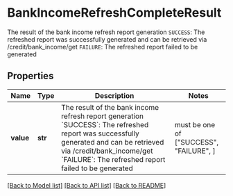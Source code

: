 # BankIncomeRefreshCompleteResult

The result of the bank income refresh report generation  `SUCCESS`: The refreshed report was successfully generated and can be retrieved via /credit/bank_income/get  `FAILURE`: The refreshed report failed to be generated

## Properties
Name | Type | Description | Notes
------------ | ------------- | ------------- | -------------
**value** | **str** | The result of the bank income refresh report generation  &#x60;SUCCESS&#x60;: The refreshed report was successfully generated and can be retrieved via /credit/bank_income/get  &#x60;FAILURE&#x60;: The refreshed report failed to be generated |  must be one of ["SUCCESS", "FAILURE", ]

[[Back to Model list]](../README.md#documentation-for-models) [[Back to API list]](../README.md#documentation-for-api-endpoints) [[Back to README]](../README.md)



